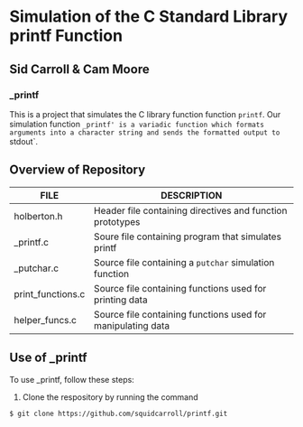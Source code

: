 # Simulation of the C Standard Library printf Function
## Sid Carroll & Cam Moore
### _printf
This is a project that simulates the C library function function `printf`. Our simulation function `_printf' is a variadic function which formats arguments into a character string and sends the formatted output to `stdout`.

## Overview of Repository
|    **FILE**    |    **DESCRIPTION**                                            |
|----------------|---------------------------------------------------------------|
|  holberton.h   |  Header file containing directives and function prototypes     |
|  _printf.c     |  Soure file containing program that simulates printf     |
|  _putchar.c    |  Source file containing a `putchar` simulation function     |
|  print_functions.c    |  Source file containing functions used for printing data    |
|  helper_funcs.c    |  Source file containing functions used for manipulating data     |

## Use of _printf
To use _printf, follow these steps:

1. Clone the respository by running the command 
```
$ git clone https://github.com/squidcarroll/printf.git
```